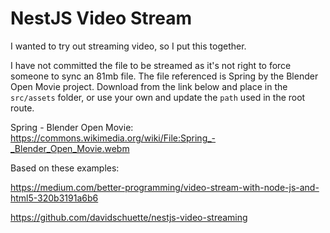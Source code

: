 # NestJS Video Stream

I wanted to try out streaming video, so I put this together.

I have not committed the file to be streamed as it's not right to force someone to sync an 81mb file. The file referenced is Spring by the Blender Open Movie project. Download from the link below and place in the `src/assets` folder, or use your own and update the `path` used in the root route.

Spring - Blender Open Movie: https://commons.wikimedia.org/wiki/File:Spring_-_Blender_Open_Movie.webm

Based on these examples:

https://medium.com/better-programming/video-stream-with-node-js-and-html5-320b3191a6b6

https://github.com/davidschuette/nestjs-video-streaming
